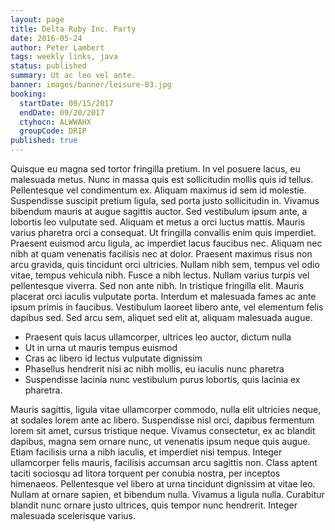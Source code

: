 ```yaml
---
layout: page
title: Delta Ruby Inc. Party
date: 2016-05-24
author: Peter Lambert
tags: weekly links, java
status: published
summary: Ut ac leo vel ante.
banner: images/banner/leisure-03.jpg
booking:
  startDate: 09/15/2017
  endDate: 09/20/2017
  ctyhocn: ALWWAHX
  groupCode: DRIP
published: true
---
```

Quisque eu magna sed tortor fringilla pretium. In vel posuere lacus, eu malesuada metus. Nunc in massa quis est sollicitudin mollis quis id tellus. Pellentesque vel condimentum ex. Aliquam maximus id sem id molestie. Suspendisse suscipit pretium ligula, sed porta justo sollicitudin in. Vivamus bibendum mauris at augue sagittis auctor. Sed vestibulum ipsum ante, a lobortis leo vulputate sed. Aliquam et metus a orci luctus mattis. Mauris varius pharetra orci a consequat. Ut fringilla convallis enim quis imperdiet. Praesent euismod arcu ligula, ac imperdiet lacus faucibus nec.
Aliquam nec nibh at quam venenatis facilisis nec at dolor. Praesent maximus risus non arcu gravida, quis tincidunt orci ultricies. Nullam nibh sem, tempus vel odio vitae, tempus vehicula nibh. Fusce a nibh lectus. Nullam varius turpis vel pellentesque viverra. Sed non ante nibh. In tristique fringilla elit. Mauris placerat orci iaculis vulputate porta. Interdum et malesuada fames ac ante ipsum primis in faucibus. Vestibulum laoreet libero ante, vel elementum felis dapibus sed. Sed arcu sem, aliquet sed elit at, aliquam malesuada augue.

* Praesent quis lacus ullamcorper, ultrices leo auctor, dictum nulla
* Ut in urna ut mauris tempus euismod
* Cras ac libero id lectus vulputate dignissim
* Phasellus hendrerit nisi ac nibh mollis, eu iaculis nunc pharetra
* Suspendisse lacinia nunc vestibulum purus lobortis, quis lacinia ex pharetra.

Mauris sagittis, ligula vitae ullamcorper commodo, nulla elit ultricies neque, at sodales lorem ante ac libero. Suspendisse nisl orci, dapibus fermentum lorem sit amet, cursus tristique neque. Vivamus consectetur, ex ac blandit dapibus, magna sem ornare nunc, ut venenatis ipsum neque quis augue. Etiam facilisis urna a nibh iaculis, et imperdiet nisi tempus. Integer ullamcorper felis mauris, facilisis accumsan arcu sagittis non. Class aptent taciti sociosqu ad litora torquent per conubia nostra, per inceptos himenaeos. Pellentesque vel libero at urna tincidunt dignissim at vitae leo. Nullam at ornare sapien, et bibendum nulla. Vivamus a ligula nulla. Curabitur blandit nunc ornare justo ultrices, quis tempor nunc hendrerit. Integer malesuada scelerisque varius.
